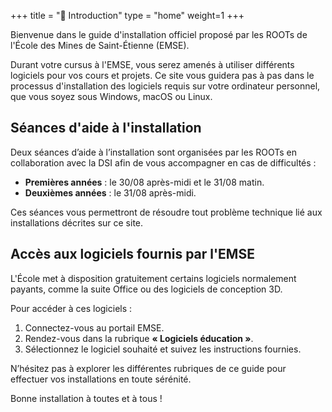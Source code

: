 +++
title = "📃 Introduction"
type = "home"
weight=1
+++

Bienvenue dans le guide d'installation officiel proposé par les ROOTs de l'École des Mines de Saint-Étienne (EMSE).

Durant votre cursus à l'EMSE, vous serez amenés à utiliser différents logiciels pour vos cours et projets. Ce site vous guidera pas à pas dans le processus d'installation des logiciels requis sur votre ordinateur personnel, que vous soyez sous Windows, macOS ou Linux.

## Séances d'aide à l'installation

Deux séances d’aide à l’installation sont organisées par les ROOTs en collaboration avec la DSI afin de vous accompagner en cas de difficultés :

- **Premières années** : le 30/08 après-midi et le 31/08 matin.
- **Deuxièmes années** : le 31/08 après-midi.

Ces séances vous permettront de résoudre tout problème technique lié aux installations décrites sur ce site.

## Accès aux logiciels fournis par l'EMSE

L'École met à disposition gratuitement certains logiciels normalement payants, comme la suite Office ou des logiciels de conception 3D.

Pour accéder à ces logiciels :
1. Connectez-vous au portail EMSE.
2. Rendez-vous dans la rubrique **« Logiciels éducation »**.
3. Sélectionnez le logiciel souhaité et suivez les instructions fournies.

N’hésitez pas à explorer les différentes rubriques de ce guide pour effectuer vos installations en toute sérénité.

Bonne installation à toutes et à tous !


